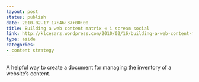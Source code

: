 ```yaml
---
layout: post
status: publish
date: 2010-02-17 17:46:37+00:00
title: Building a web content matrix « i scream social
link: http://klcesarz.wordpress.com/2010/02/16/building-a-web-content-matrix/
type: aside
categories:
- content strategy
---
```


A helpful way to create a document for managing the inventory of a website’s content.
